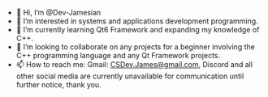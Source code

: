- 👋 Hi, I’m @Dev-Jamesian
- 👀 I’m interested in systems and applications development programming.
- 🌱 I’m currently learning Qt6 Framework and expanding my knowledge of C++.
- 💞️ I’m looking to collaborate on any projects for a beginner involving the C++ programming language and any Qt Framework projects.
- 📫 How to reach me: Gmail: CSDev.James@gmail.com, Discord and all other social media are currently unavailable for communication until further notice, thank you.

<!---
Dev-Jamesian/Dev-Jamesian is a ✨ special ✨ repository because its `README.md` (this file) appears on your GitHub profile.
You can click the Preview link to take a look at your changes.
--->
